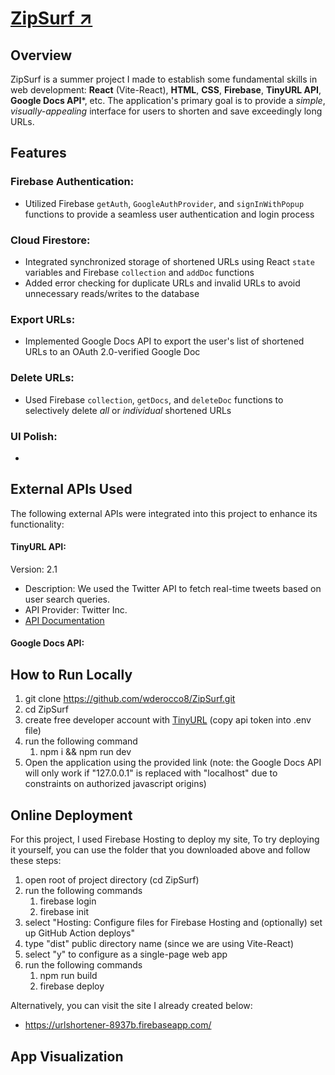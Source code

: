 # [ZipSurf ↗](https://urlshortener-8937b.web.app/)

## Overview
ZipSurf is a summer project I made to establish some fundamental skills in web development: **React** (Vite-React), **HTML**, **CSS**, **Firebase**, **TinyURL API**, **Google Docs API***, etc. The application's primary goal is to provide a *simple*, *visually-appealing* interface for users to shorten and save exceedingly long URLs.

## Features

### Firebase Authentication:
* Utilized Firebase `getAuth`, `GoogleAuthProvider`, and `signInWithPopup` functions to provide a seamless user authentication and login process

### Cloud Firestore:
* Integrated synchronized storage of shortened URLs using React `state` variables and Firebase `collection` and `addDoc` functions
* Added error checking for duplicate URLs and invalid URLs to avoid unnecessary reads/writes to the database

### Export URLs:
* Implemented Google Docs API to export the user's list of shortened URLs to an OAuth 2.0-verified Google Doc

### Delete URLs:
* Used Firebase `collection`, `getDocs`, and `deleteDoc` functions to selectively delete *all* or *individual* shortened URLs

### UI Polish:
* 

## External APIs Used
The following external APIs were integrated into this project to enhance its functionality:

#### TinyURL API:
Version: 2.1
* Description: We used the Twitter API to fetch real-time tweets based on user search queries.
* API Provider: Twitter Inc.
* [API Documentation](https://developer.twitter.com/en/docs/twitter-api)

#### Google Docs API:

## How to Run Locally
1. git clone https://github.com/wderocco8/ZipSurf.git
2. cd ZipSurf
3. create free developer account with [TinyURL](https://tinyurl.com/app/register) (copy api token into .env file)
4. run the following command
      1. npm i && npm run dev
6. Open the application using the provided link (note: the Google Docs API will only work if "127.0.0.1" is replaced with "localhost" due to constraints on authorized javascript origins)

## Online Deployment
For this project, I used Firebase Hosting to deploy my site,  To try deploying it yourself, you can use the folder that you downloaded above and follow these steps:

1. open root of project directory (cd ZipSurf)
2. run the following commands
      1. firebase login
      2. firebase init
2. select "Hosting: Configure files for Firebase Hosting and (optionally) set up GitHub Action deploys"
3. type "dist" public directory name (since we are using Vite-React)
4. select "y" to configure as a single-page web app
5. run the following commands
      1. npm run build
      2. firebase deploy

Alternatively, you can visit the site I already created below:
* https://urlshortener-8937b.firebaseapp.com/


## App Visualization


